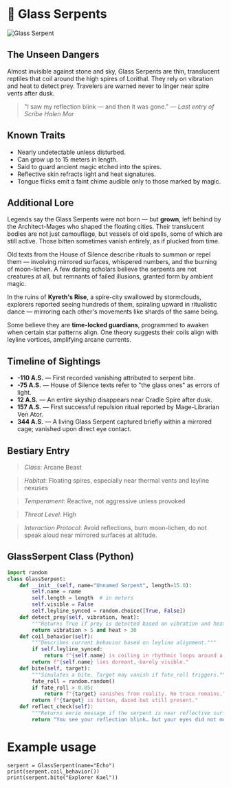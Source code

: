 # 🐍 Glass Serpents

![Glass Serpent](/images/glass-serpent.png)

## The Unseen Dangers

Almost invisible against stone and sky, Glass Serpents are thin, translucent reptiles that coil around the high spires of Lorithal. They rely on vibration and heat to detect prey. Travelers are warned never to linger near spire vents after dusk.

> "I saw my reflection blink — and then it was gone." — *Last entry of Scribe Halen Mor*

## Known Traits

- Nearly undetectable unless disturbed.
- Can grow up to 15 meters in length.
- Said to guard ancient magic etched into the spires.
- Reflective skin refracts light and heat signatures.
- Tongue flicks emit a faint chime audible only to those marked by magic.

## Additional Lore

Legends say the Glass Serpents were not born — but **grown**, left behind by the Architect-Mages who shaped the floating cities. Their translucent bodies are not just camouflage, but vessels of old spells, some of which are still active. Those bitten sometimes vanish entirely, as if plucked from time.

Old texts from the House of Silence describe rituals to summon or repel them — involving mirrored surfaces, whispered numbers, and the burning of moon-lichen. A few daring scholars believe the serpents are not creatures at all, but remnants of failed illusions, granted form by ambient magic.

In the ruins of **Kyreth's Rise**, a spire-city swallowed by stormclouds, explorers reported seeing hundreds of them, spiraling upward in ritualistic dance — mirroring each other's movements like shards of the same being.

Some believe they are **time-locked guardians**, programmed to awaken when certain star patterns align. One theory suggests their coils align with leyline vortices, amplifying arcane currents.

## Timeline of Sightings

- **-110 A.S.** — First recorded vanishing attributed to serpent bite.
- **-75 A.S.** — House of Silence texts refer to "the glass ones" as errors of light.
- **12 A.S.** — An entire skyship disappears near Cradle Spire after dusk.
- **157 A.S.** — First successful repulsion ritual reported by Mage-Librarian Ven Ator.
- **344 A.S.** — A living Glass Serpent captured briefly within a mirrored cage; vanished upon direct eye contact.

## Bestiary Entry

> *Class*: Arcane Beast  

> *Habitat*: Floating spires, especially near thermal vents and leyline nexuses  

> *Temperament*: Reactive, not aggressive unless provoked  

> *Threat Level*: High  

> *Interaction Protocol*: Avoid reflections, burn moon-lichen, do not speak aloud near mirrored surfaces at altitude.

## GlassSerpent Class (Python)

```python
import random
class GlassSerpent:
    def __init__(self, name="Unnamed Serpent", length=15.0):
        self.name = name
        self.length = length  # in meters
        self.visible = False
        self.leyline_synced = random.choice([True, False])
    def detect_prey(self, vibration, heat):
        """Returns True if prey is detected based on vibration and heat signature."""
        return vibration > 5 and heat > 30
    def coil_behavior(self):
        """Describes current behavior based on leyline alignment."""
        if self.leyline_synced:
            return f"{self.name} is coiling in rhythmic loops around a spire tip."
        return f"{self.name} lies dormant, barely visible."
    def bite(self, target):
        """Simulates a bite. Target may vanish if fate_roll triggers."""
        fate_roll = random.random()
        if fate_roll > 0.85:
            return f"{target} vanishes from reality. No trace remains."
        return f"{target} is bitten, dazed but still present."
    def reflect_check(self):
        """Returns eerie message if the serpent is near reflective surfaces."""
        return "You see your reflection blink… but your eyes did not move."
```

# Example usage

```
serpent = GlassSerpent(name="Echo")
print(serpent.coil_behavior())
print(serpent.bite("Explorer Kael"))
```
